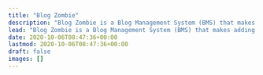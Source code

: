 ```yaml
---
title: "Blog Zombie"
description: "Blog Zombie is a Blog Management System (BMS) that makes adding blogs to your SPA easy."
lead: "Blog Zombie is a Blog Management System (BMS) that makes adding blogs to your SPA easy."
date: 2020-10-06T08:47:36+00:00
lastmod: 2020-10-06T08:47:36+00:00
draft: false
images: []
---
```

